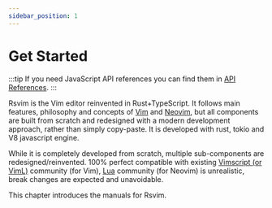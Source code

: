 ```yaml
---
sidebar_position: 1
---
```


# Get Started

:::tip
If you need JavaScript API references you can find them in [API References](/docs/api_references/intro).
:::

Rsvim is the Vim editor reinvented in Rust+TypeScript. It follows main features, philosophy and concepts of [Vim](https://www.vim.org/) and [Neovim](https://neovim.io/), but all components are built from scratch and redesigned with a modern development approach, rather than simply copy-paste. It is developed with rust, tokio and V8 javascript engine.

While it is completely developed from scratch, multiple sub-components are redesigned/reinvented. 100% perfect compatible with existing [Vimscript (or VimL)](https://en.wikipedia.org/wiki/Vimscript) community (for Vim), [Lua](https://neovim.io/doc/user/lua.html) community (for Neovim) is unrealistic, break changes are expected and unavoidable.

This chapter introduces the manuals for Rsvim.
